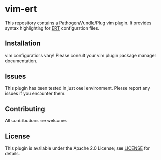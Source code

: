 # vim-ert

This repository contains a Pathogen/Vundle/Plug vim plugin.
It provides syntax highlighting for
[ERT](https://github.com/equinor/ert) configuration files.

## Installation

vim configurations vary! Please consult your vim
plugin package manager documentation.

## Issues

This plugin has been tested in just one! environment.
Please report any issues if you encounter them.

## Contributing

All contributions are welcome.

## License

This plugin is available under the Apache 2.0 License; see
[LICENSE](LICENSE) for details.
